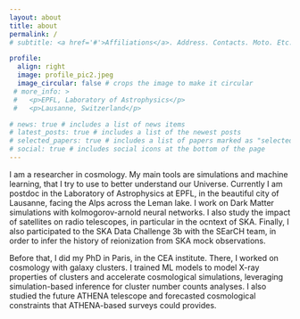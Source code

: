 ```yaml
---
layout: about
title: about
permalink: /
# subtitle: <a href='#'>Affiliations</a>. Address. Contacts. Moto. Etc.

profile:
  align: right
  image: profile_pic2.jpeg
  image_circular: false # crops the image to make it circular
 # more_info: >
 #   <p>EPFL, Laboratory of Astrophysics</p>
 #   <p>Lausanne, Switzerland</p>

# news: true # includes a list of news items
# latest_posts: true # includes a list of the newest posts
# selected_papers: true # includes a list of papers marked as "selected={true}"
# social: true # includes social icons at the bottom of the page
---
```


I am a researcher in cosmology. My main tools are simulations and machine learning, that I try to use to better understand our Universe. Currently I am postdoc in the Laboratory of Astrophysics at EPFL, in the beautiful city of Lausanne, facing the Alps across the Leman lake. I work on Dark Matter simulations with kolmogorov-arnold neural networks. I also study the impact of satellites on radio telescopes, in particular in the ocntext of SKA. Finally, I also participated to the SKA Data Challenge 3b with the SEarCH team, in order to infer the history of reionization from SKA mock observations.

Before that, I did my PhD in Paris, in the CEA institute. There, I worked on cosmology with galaxy clusters. I trained ML models to model X-ray properties of clusters and accelerate cosmological simulations, leveraging simulation-based inference for cluster number counts analyses. I also studied the future ATHENA telescope and forecasted cosmological constraints that ATHENA-based surveys could provides.
